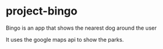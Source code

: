 # project-bingo
Bingo is an app that shows the nearest dog around the user

It uses the google maps api to show the parks.